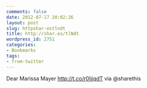 ```yaml
---
comments: false
date: 2012-07-17 20:02:26
layout: post
slug: httpshar-estlndt
title: http://shar.es/tlNdt
wordpress_id: 2751
categories:
- Bookmarks
tags:
- from-twitter
---
```


Dear Marissa Mayer http://t.co/r0IijqdT via @sharethis
